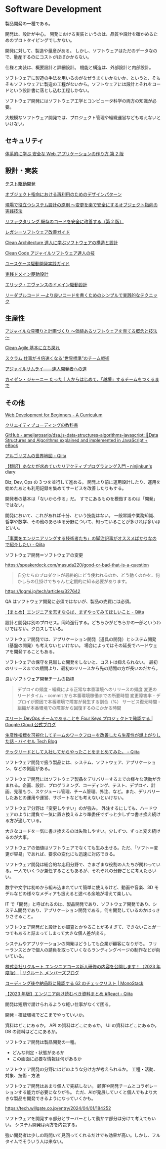 # Software Development

製品開発の一種である。

開発は、設計が中心。
開発における実装というのは、品質や設計を確かめるためのプロトタイピングでしかない。

開発に対して、製造や量産がある。
しかし、ソフトウェアはただのデータなので、量産するのにコストがほぼかからない。

仕様と実装は、概要設計と詳細設計。
機能と構造は、外部設計と内部設計。

ソフトウェアに製造の手法を用いるのがなぜうまくいかないか、というと、そもそもソフトウェアに製造の工程がないから。ソフトウェアには設計とそれをコードという設計書に落とし込む工程しかない。

ソフトウェア開発にはソフトウェア工学とコンピュータ科学の両方の知識が必要。

大規模なソフトウェア開発では、プロジェクト管理や組織運営なども考えないといけない。

## セキュリティ

[体系的に学ぶ 安全な Web アプリケーションの作り方 第 2 版](https://www.amazon.co.jp/dp/B07DVY4H3M)

## 設計・実装

[テスト駆動開発](https://www.amazon.co.jp/dp/B077D2L69C)

[オブジェクト指向における再利用のためのデザインパターン](https://www.amazon.co.jp/dp/4797311126)

[現場で役立つシステム設計の原則 〜変更を楽で安全にするオブジェクト指向の実践技法](https://www.amazon.co.jp/dp/B073GSDBGT)

[リファクタリング 既存のコードを安全に改善する（第 2 版）](https://www.amazon.co.jp/dp/B0827R4BDW)

[レガシーソフトウェア改善ガイド](https://www.amazon.co.jp/dp/B01MSLAFPT)

[Clean Architecture 達人に学ぶソフトウェアの構造と設計](https://www.amazon.co.jp/dp/B07FSBHS2V)

[Clean Code アジャイルソフトウェア達人の技](https://www.amazon.co.jp/dp/B078HYWY5X)

[ユースケース駆動開発実践ガイド](https://www.amazon.co.jp/dp/B01B5MX2TC)

[実践ドメイン駆動設計](https://www.amazon.co.jp/dp/B00UX9VJGW)

[エリック・エヴァンスのドメイン駆動設計](https://www.amazon.co.jp/dp/B00GRKD6XU)

[リーダブルコード ―より良いコードを書くためのシンプルで実践的なテクニック](https://www.amazon.co.jp/dp/4873115655)

## 生産性

[アジャイルな見積りと計画づくり ～価値あるソフトウェアを育てる概念と技法～](https://www.amazon.co.jp/dp/B00IR1HYGW)

[Clean Agile 基本に立ち戻れ](https://www.amazon.co.jp/dp/B08KRHDS84)

[スクラム 仕事が４倍速くなる“世界標準”のチーム戦術](https://www.amazon.co.jp/dp/B010COOG9O)

[アジャイルサムライ――達人開発者への道](https://www.amazon.co.jp/dp/B00J1XKB6K)

[カイゼン・ジャーニー たった 1 人からはじめて、「越境」するチームをつくるまで](https://www.amazon.co.jp/dp/B078HZKLMB)

## その他

[Web Development for Beginners - A Curriculum](https://github.com/microsoft/Web-Dev-For-Beginners)

[クリエイティブコーディングの教科書](https://zenn.dev/baroqueengine/books/a19140f2d9fc1a)

[GitHub - amejiarosario/dsa.js-data-structures-algorithms-javascript: 🥞Data Structures and Algorithms explained and implemented in JavaScript + eBook](https://github.com/amejiarosario/dsa.js-data-structures-algorithms-javascript)

[アルゴリズムの世界地図 - Qiita](https://qiita.com/square1001/items/6d414167ca95c97bd8b2)

[【翻訳】あなたが求めていたリアクティブプログラミング入門 - ninjinkun's diary](https://ninjinkun.hatenablog.com/entry/introrxja)

Biz, Dev, Ops の 3 つを並行して進める。
開発より前に運用設計したり、運用を始めたあとも利用記録を集めてサービスを改善したりもする。

開発者の基本は「ないから作る」だ。
すでにあるものを模倣するのは「開発」ではない。

開発において、これがあれば十分、という技能はない。
一般常識や業務知識、哲学や数学、その他のあらゆる分野について、知っていることが多ければ多いほどいい。

[「事業をエンジニアリングする技術者たち」の脚注記事がオススメばかりなので紹介したい - Qiita](https://qiita.com/yasuoyasuo/items/9ba439019bd2dceaf4dd)

ソフトウェア開発＝ソフトウェアの変更

https://speakerdeck.com/masuda220/good-or-bad-that-is-a-question

> 自分たちのプロダクトが最終的にどう使われるのか、どう動くのかを、何かしらの仕掛けでちゃんと定期的に知る必要があります。

https://logmi.jp/tech/articles/327642

QA はソフトウェア開発に必須ではないが、製品の売買には必須。

[【まとめ】エンジニアを志すならば、まずやってみてほしいこと - Qiita](https://qiita.com/kjm_nuco/items/964c47c3c8ca881b41fe)

設計と開発は別のプロセス。同時進行する。どちらかがどちらかの一部というわけではない。クロスしている。

ソフトウェア開発では、アプリケーション開発（道具の開発）とシステム開発（基盤の開発）も考えないといけない。
場合によってはその延長でハードウェアを開発することもある。

ソフトウェアの保守を見越した開発をしないと、コストは抑えられない。
最初のリリースまでの期間より、最初のリリースから先の期間の方が長いのだから。

良いソフトウェア開発チームの指標

> デプロイの頻度 - 組織による正常な本番環境へのリリースの頻度
> 変更のリードタイム - commit から本番環境稼働までの所要時間
> 変更障害率 - デプロイが原因で本番環境で障害が発生する割合（%）
> サービス復元時間 - 組織が本番環境での障害から回復するのにかかる時間

[エリート DevOps チームであることを Four Keys プロジェクトで確認する | Google Cloud 公式ブログ](https://cloud.google.com/blog/ja/products/gcp/using-the-four-keys-to-measure-your-devops-performance)

[生産性指標を可視化してチームのワークフローを改善したら生産性が爆上がりした話 - バイセル Tech Blog](https://tech.buysell-technologies.com/entry/adventcalendar2022-12-02)

[テックリードとして入社してからやったことをまとめてみた。 - Qiita](https://qiita.com/ktoshiya/items/7da92159892eb4808cff)

ソフトウェア開発で扱う製品には、システム、ソフトウェア、アプリケーション、などの側面がある。

ソフトウェア開発にはソフトウェア製品をデリバリーするまでの様々な活動が含まれる。企画、設計、プログラミング、コーディング、テスト、デプロイ、計画、見積もり、スケジュール管理、チーム管理、外注、など。また、デリバリーしたあとの運用や運営、サポートなども考えないといけない。

ソフトウェア分野は「変更しやすい」のが強み。
外注するにしても、ハードウェアのように請負で一気に置き換えるより準委任でずっと少しずつ書き換え続ける方が適している。

大きなコードを一気に書き換えるのは失敗しやすい。少しずつ、ずっと変え続けるのが大事。

ソフトウェアの価値はソフトウェアでなくても生み出せる。ただ、「ソフト＝変更が容易」であれば、要求の変化にも迅速に対応できる。

ソフトウェア開発は総合的な応用分野で、さまざまな役割の人たちが関わっている。一人でいくつか兼任することもあるが、それぞれの分野ごとに考えたらいい。

数字や文字は初めから組み込まれていて簡単に使えるけど、動画や音楽、3D モデルなどの様々なメディアも扱えると遊べる余地が増えて楽しい。

IT で「開発」と呼ばれるのは、製品開発であり、ソフトウェア開発であり、システム開発であり、アプリケーション開発である。何を開発しているのかはっきりさせること。

ソフトウェア開発だと設計とか調査とかやることが多すぎて、できないことが一つでもあると詰まってしまって大きな個人差が出る。

システムやアプリケーションの開発はどうしても企業が顧客になりがち。
フリーランスとかで個人の請負を取っていくならランディングページの制作などが向いている。

[株式会社リクルート エンジニアコース新人研修の内容を公開します！（2023 年度版） | リクルート メンバーズブログ](https://blog.recruit.co.jp/rtc/2023/08/10/recruit-bootcamp-2023/)

[コーディング後や納品時に確認する 62 のチェックリスト | MonoStack](https://buildstd.com/coding-check-list/)

[【2023 年版】エンジニア向け読むべき資料まとめ #React - Qiita](https://qiita.com/KNR109/items/160e7d14ef5d08a88a8f)

開発は短期で請けられるような軽い仕事がなくて困る。

開発・検証環境でどこまでやっていいか。

資料はどこにあるか。
API の資料はどこにあるか。
UI の資料はどこにあるか。
DB の資料はどこにあるか。

ソフトウェア開発は製品開発の一種。

- どんな判定・状態があるか
- この画面に必要な情報は何があるか

ソフトウェア開発の分野にはどのような分け方が考えられるか。
工程・活動、対象、技術・方法

ソフトウェア開発はあまり個人で完結しない。
顧客や開発チームとコラボレーションする能力が必要になりがち。
ただ、AIが発展していくと個人でもより大きな製品を開発できるようになっていくかも。

https://tech.willgate.co.jp/entry/2024/04/01/184252

ソフトウェアを開発する部分とサーバーとして動かす部分は分けて考えてもいい。
システム開発は両方を内包する。

強い開発者は少しの時間いて見回ってくれるだけでも効果が高い。しかし、フルタイムでそういう人は来ない。
